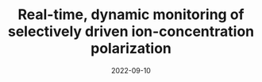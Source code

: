---
title: "Real-time, dynamic monitoring of selectively driven ion-concentration polarization"
collection: publications
permalink: /publication/2022-ElectrochimicaActa
date: 2022-09-10
venue: 'Electrochimica Acta'
paperurl: '/files/Real-time_Dynamic_Monitoring.pdf'
link: 'https://doi.org/10.1016/j.electacta.2022.140770'
citation: '<b>Matthew T. Flavin</b>, Charles A. Lissandrello, Jongyoon Han, &quot;Real-time, dynamic monitoring of selectively driven ion-concentration polarization,&quot; in <i>Electrochimica Acta</i>, vol. 426, 140770, Sep. 2022.'
---